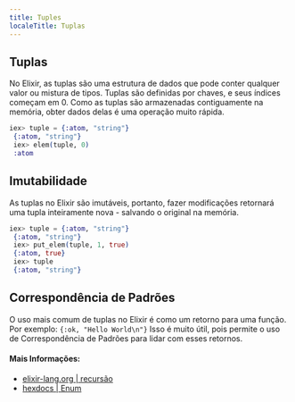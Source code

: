 ```yaml
---
title: Tuples
localeTitle: Tuplas
---
```

## Tuplas

No Elixir, as tuplas são uma estrutura de dados que pode conter qualquer valor ou mistura de tipos. Tuplas são definidas por chaves, e seus índices começam em 0. Como as tuplas são armazenadas contiguamente na memória, obter dados delas é uma operação muito rápida.

```elixir
iex> tuple = {:atom, "string"} 
 {:atom, "string"} 
 iex> elem(tuple, 0) 
 :atom 
```

## Imutabilidade

As tuplas no Elixir são imutáveis, portanto, fazer modificações retornará uma tupla inteiramente nova - salvando o original na memória.

```elixir
iex> tuple = {:atom, "string"} 
 {:atom, "string"} 
 iex> put_elem(tuple, 1, true) 
 {:atom, true} 
 iex> tuple 
 {:atom, "string"} 
```

## Correspondência de Padrões

O uso mais comum de tuplas no Elixir é como um retorno para uma função. Por exemplo: `{:ok, "Hello World\n"}` Isso é muito útil, pois permite o uso de Correspondência de Padrões para lidar com esses retornos.

#### Mais Informações:

*   [elixir-lang.org | recursão](https://elixir-lang.org/getting-started/basic-types.html#tuples)
*   [hexdocs | Enum](https://hexdocs.pm/elixir/Tuple.html)